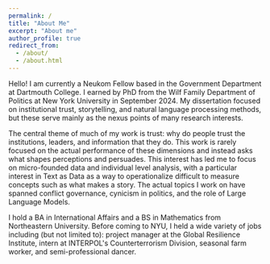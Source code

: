 ```yaml
---
permalink: /
title: "About Me"
excerpt: "About me"
author_profile: true
redirect_from: 
  - /about/
  - /about.html
---
```


Hello! I am currently a Neukom Fellow based in the Government Department at Dartmouth College. I earned by PhD from the Wilf Family Department of Politics at New York University in September 2024. My dissertation focused on institutional trust, storytelling, and natural language processing methods, but these serve mainly as the nexus points of many research interests.

The central theme of much of my work is trust: why do people trust the institutions, leaders, and information that they do. This work is rarely focused on the actual performance of these dimensions and instead asks what shapes perceptions and persuades. This interest has led me to focus on micro-founded data and individual level analysis, with a particular interest in Text as Data as a way to operationalize difficult to measure concepts such as what makes a story. The actual topics I work on have spanned conflict governance, cynicism in politics, and the role of Large Language Models.

I hold a BA in International Affairs and a BS in Mathematics from Northeastern University. Before coming to NYU, I held a wide variety of jobs including (but not limited to): project manager at the Global Resilience Institute, intern at INTERPOL's Counterterrorism Division, seasonal farm worker, and semi-professional dancer.
